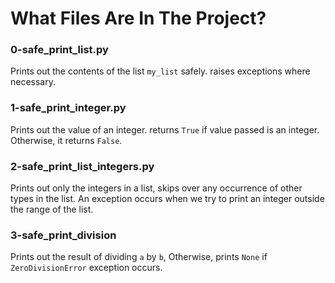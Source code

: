 # What Files Are In The Project?

### 0-safe_print_list.py
Prints out the contents of the list `my_list` safely. raises exceptions where necessary.

### 1-safe_print_integer.py
Prints out the value of an integer. returns `True` if value passed is an integer. Otherwise, it returns `False`.

### 2-safe_print_list_integers.py
Prints out only the integers in a list, skips over any occurrence of other types in the list. An exception occurs when we try to print an integer outside the range of the list.

### 3-safe_print_division
Prints out the result of dividing `a` by `b`, Otherwise, prints `None` if `ZeroDivisionError` exception occurs.

### 
